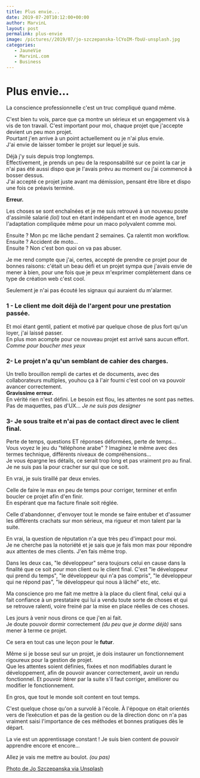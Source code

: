 ```yaml
---
title: Plus envie...
date: 2019-07-20T10:12:00+00:00
author: MarvinL
layout: post
permalink: plus-envie
image: /pictures//2019/07/jo-szczepanska-lCYoIM-fbuU-unsplash.jpg
categories:
   - JauneVie
   - MarvinL.com
   - Business
---
```

# Plus envie…
La conscience professionnelle c'est un truc compliqué quand même. 

C'est bien tu vois, parce que ça montre un sérieux et un engagement vis à vis de ton travail. C'est important pour moi, chaque projet que j'accepte devient un peu mon projet.  
Pourtant j'en arrive à un point actuellement ou je n'ai plus envie.  
J'ai envie de laisser tomber le projet sur lequel je suis.

Déjà j'y suis depuis trop longtemps.  
Effectivement, je prends un peu de la responsabilité sur ce point la car je n'ai pas été aussi dispo que je l'avais prévu au moment ou j'ai commencé à bosser dessus.     
J'ai accepté ce projet juste avant ma démission, pensant être libre et dispo une fois ce préavis terminé.   

 **Erreur.**   
 
Les choses se sont enchaînées et je me suis retrouvé à un nouveau poste d'assimilé salarié _(lol)_ tout en étant indépendant et en mode agence, bref l'adaptation compliquée même pour un maco polyvalent comme moi.
 
Ensuite ? Mon pc me lâche pendant 2 semaines. Ça ralentit mon workflow.     
Ensuite ? Accident de moto…                            
Ensuite ? Non c'est bon quoi on va pas abuser.

Je me rend compte que j'ai, certes, accepté de prendre ce projet pour de bonnes raisons: c'était un beau défi et un projet sympa que j'avais envie de mener à bien, pour une fois que je peux m'exprimer complètement dans ce type de création web c'est cool. 

Seulement je n'ai pas écouté les signaux qui auraient du m'alarmer.

### 1 - Le client me doit déjà de l'argent pour une prestation passée. 
Et moi étant gentil, patient et motivé par quelque chose de plus fort qu'un loyer, j'ai laissé passer.  
 En plus mon acompte pour ce nouveau projet est arrivé sans aucun effort. _Comme pour boucher mes yeux_

### 2- Le projet n'a qu'un semblant de cahier des charges.
Un trello brouillon rempli de cartes et de documents, avec des collaborateurs multiples, youhou ça à l'air fourni c'est cool on va pouvoir avancer correctement.   
**Gravissime erreur.**     
En vérité rien n'est défini. Le besoin est flou, les attentes ne sont pas nettes. Pas de maquettes, pas d'UX…     _Je ne suis pas designer_

### 3- Je sous traite et n'ai pas de contact direct avec le client final.
Perte de temps, questions ET réponses déformées, perte de temps…  
Vous voyez le jeu du "téléphone arabe" ? Imaginez le même avec des termes technique, différents niveaux de compréhensions…    
Je vous épargne les détails, ce serait trop long et pas vraiment pro au 
final. Je ne suis pas la pour cracher sur qui que ce soit.

En vrai, je suis tiraillé par deux envies.

Celle de faire le max en peu de temps pour corriger, terminer et enfin boucler ce projet afin d'en finir.  
En espérant que ma facture finale soit réglée.

Celle d'abandonner, d'envoyer tout le monde se faire entuber et d'assumer les différents crachats sur mon sérieux, ma rigueur et mon talent par la suite.

En vrai, la question de réputation n'a que très peu d'impact pour moi.  
Je ne cherche pas la notoriété et je sais que je fais mon max pour répondre aux attentes de mes clients. J'en fais même trop.

Dans les deux cas, "le développeur" sera toujours celui en cause dans la finalité que ce soit pour mon client ou le client final.
C'est "le développeur qui prend du temps", "le développeur qui n'a pas compris", "le développeur qui ne répond pas", "le développeur qui nous à lâché" etc, etc.

Ma conscience pro me fait me mettre à la place du client final, celui qui a fait confiance à un prestataire qui lui a vendu toute sorte de choses et qui se retrouve ralenti, voire freiné par la mise en place réelles de ces choses.

Les jours à venir nous dirons ce que j'en ai fait.  
Je doute pouvoir dormir correctement _(du peu que je dorme déjà)_ sans mener à terme ce projet.

Ce sera en tout cas une leçon pour le **futur**.

Même si je bosse seul sur un projet, je dois instaurer un fonctionnement rigoureux pour la gestion de projet.  
Que les attentes soient définies, fixées et non modifiables durant le développement,
afin de pouvoir avancer correctement, avoir un rendu fonctionnel. Et pouvoir itérer par la suite s'il faut corriger, améliorer ou modifier le fonctionnement.

En gros, que tout le monde soit content en tout temps.

C'est quelque chose qu'on a survolé à l'école. À l'époque on était orientés vers de l’exécution et pas de la gestion ou de la direction donc on n'a pas vraiment saisi l'importance de ces méthodes et 
bonnes 
pratiques dès le départ.

La vie est un apprentissage constant ! Je suis bien content de pouvoir apprendre encore et encore…

Allez je vais me mettre au boulot. _(ou pas)_

[Photo de Jo Szczepanska via Unsplash](https://unsplash.com/photos/lCYoIM-fbuU)
